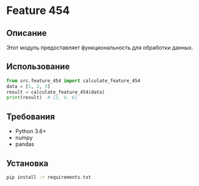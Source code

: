 # Feature 454
## Описание
Этот модуль предоставляет функциональность для обработки данных.
## Использование
```python
from src.feature_454 import calculate_feature_454
data = [1, 2, 3]
result = calculate_feature_454(data)
print(result)  # [2, 4, 6]
```
## Требования
- Python 3.6+
- numpy
- pandas
## Установка
```bash
pip install -r requirements.txt
```